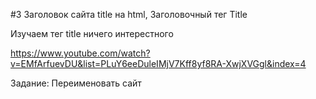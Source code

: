 #3 Заголовок сайта title на html, Заголовочный тег Title

Изучаем тег title ничего интерестного

https://www.youtube.com/watch?v=EMfArfuevDU&list=PLuY6eeDuleIMjV7Kff8yf8RA-XwjXVGgl&index=4

Задание: Переименовать сайт